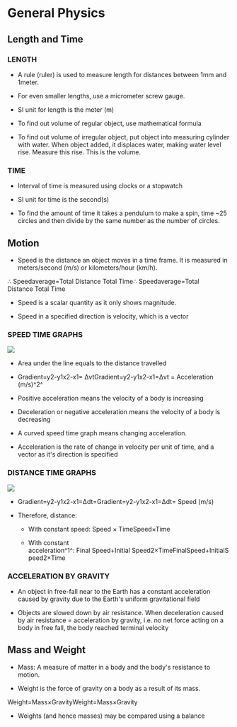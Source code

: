 # General Physics

Length and Time
---------------

### LENGTH

-   A rule (ruler) is used to measure length for distances between 1mm and 1meter.

-   For even smaller lengths, use a micrometer screw gauge.

-   SI unit for length is the meter (m)

-   To find out volume of regular object, use mathematical formula

-   To find out volume of irregular object, put object into measuring cylinder with water. When object added, it displaces water, making water level rise. Measure this rise. This is the volume.

### TIME

-   Interval of time is measured using clocks or a stopwatch

-   SI unit for time is the second(s)

-   To find the amount of time it takes a pendulum to make a spin, time ~25 circles and then divide by the same number as the number of circles.

Motion
------

-   Speed is the distance an object moves in a time frame. It is measured in meters/second (m/s) or kilometers/hour (km/h).

∴ Speedaverage=Total Distance Total Time∴ Speedaverage=Total Distance Total Time

-   Speed is a scalar quantity as it only shows magnitude.

-   Speed in a specified direction is velocity, which is a vector

### SPEED TIME GRAPHS

![](https://images.znotes.org/cie/igcse/physics-0625/image001.png)

-   Area under the line equals to the distance travelled

-   Gradient=y2-y1x2-x1= ΔvtGradient=y2-y1x2-x1=Δvt = Acceleration (m/s)^2^

-   Positive acceleration means the velocity of a body is increasing

-   Deceleration or negative acceleration means the velocity of a body is decreasing

-   A curved speed time graph means changing acceleration.

-   Acceleration is the rate of change in velocity per unit of time, and a vector as it's direction is specified

### DISTANCE TIME GRAPHS

![](https://images.znotes.org/cie/igcse/physics-0625/image002.png)

-   Gradient=y2-y1x2-x1=Δdt=Gradient=y2-y1x2-x1=Δdt= Speed (m/s)

-   Therefore, distance:

    -   With constant speed: Speed × TimeSpeed×Time

    -   With constant acceleration^1^: Final Speed+Initial Speed2×TimeFinalSpeed+InitialSpeed2×Time

### ACCELERATION BY GRAVITY

-   An object in free-fall near to the Earth has a constant acceleration caused by gravity due to the Earth's uniform gravitational field

-   Objects are slowed down by air resistance. When deceleration caused by air resistance = acceleration by gravity, i.e. no net force acting on a body in free fall, the body reached terminal velocity

Mass and Weight
---------------

-   Mass: A measure of matter in a body and the body's resistance to motion.

-   Weight is the force of gravity on a body as a result of its mass.

Weight=Mass×GravityWeight=Mass×Gravity

-   Weights (and hence masses) may be compared using a balance
